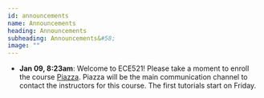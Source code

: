 ```yaml
---
id: announcements
name: Announcements
heading: Announcements
subheading: Announcements&#58;
image: ""
---
```


 - **Jan 09,  8:23am**: Welcome to ECE521! Please take a moment to enroll the course [Piazza](https://piazza.com/utoronto.ca/winter2017/ece521/home). Piazza will be the main communication channel to contact the instructors for this course. The first tutorials start on Friday. 
